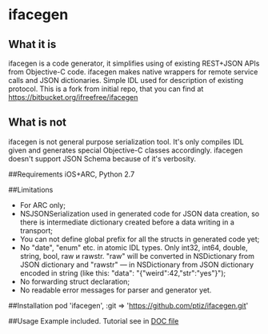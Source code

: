 # ifacegen

## What it is
ifacegen is a code generator, it simplifies using of existing REST+JSON APIs from Objective-C code. ifacegen makes native wrappers for remote service calls and JSON dictionaries. Simple IDL used for description of existing protocol. This is a fork from initial repo, that you can find at https://bitbucket.org/ifreefree/ifacegen

## What is not
ifacegen is not general purpose serialization tool. It's only compiles IDL given and generates special Objective-C classes accordingly. ifacegen doesn't support JSON Schema because of it's verbosity.

##Requirements
iOS+ARC, Python 2.7

##Limitations
- For ARC only;
- NSJSONSerialization used in generated code for JSON data creation, so there is intermediate dictionary created before a data writing in a transport;
- You can not define global prefix for all the structs in generated code yet;
- No "date", "enum" etc. in atomic IDL types. Only int32, int64, double, string, bool, raw и rawstr. "raw" will be converted in NSDictionary from JSON dictionary and "rawstr" — in NSDictionary from JSON dictionary encoded in string (like this: "data": "{\"weird\":42,\"str\":\"yes\"}");
- No forwarding struct declaration;
- No readable error messages for parser and generator yet.

##Installation
    pod 'ifacegen', :git => 'https://github.com/ptiz/ifacegen.git'

##Usage
Example included. Tutorial see in [DOC file](DOC.md)
